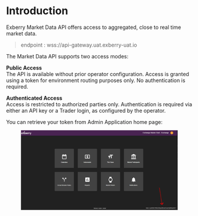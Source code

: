 # Introduction

Exberry Market Data API offers access to aggregated, close to real time market data.

> endpoint : wss://api-gateway.uat.exberry-uat.io

The Market Data API supports two access modes:

**Public Access**\
The API is available without prior operator configuration. Access is granted using a token for environment routing purposes only. No authentication is required.

**Authenticated Access**\
Access is restricted to authorized parties only. Authentication is required via either an API key or a Trader login, as configured by the operator.



You can retrieve your token from Admin Application home page:

<figure><img src="_/assets/image.png" alt=""><figcaption></figcaption></figure>

